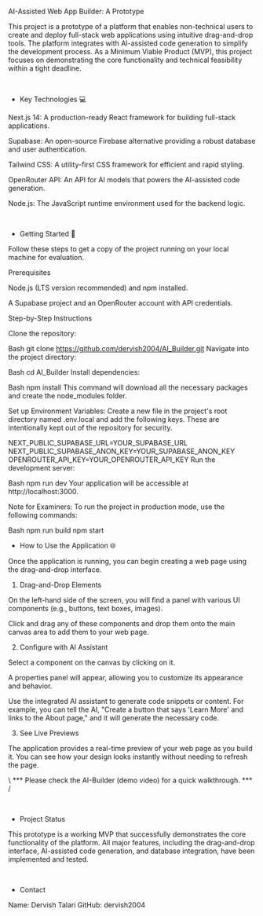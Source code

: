 AI-Assisted Web App Builder: A Prototype

This project is a prototype of a platform that enables non-technical users to create and deploy full-stack web applications using intuitive drag-and-drop tools. The platform integrates with AI-assisted code generation to simplify the development process. As a Minimum Viable Product (MVP), this project focuses on demonstrating the core functionality and technical feasibility within a tight deadline.

<br>

* Key Technologies 💻

Next.js 14: A production-ready React framework for building full-stack applications.

Supabase: An open-source Firebase alternative providing a robust database and user authentication.

Tailwind CSS: A utility-first CSS framework for efficient and rapid styling.

OpenRouter API: An API for AI models that powers the AI-assisted code generation.

Node.js: The JavaScript runtime environment used for the backend logic.

<br>

* Getting Started 🚀

Follow these steps to get a copy of the project running on your local machine for evaluation.

Prerequisites

Node.js (LTS version recommended) and npm installed.

A Supabase project and an OpenRouter account with API credentials.

Step-by-Step Instructions

Clone the repository:

Bash
git clone https://github.com/dervish2004/AI_Builder.git
Navigate into the project directory:

Bash
cd AI_Builder
Install dependencies:

Bash
npm install
This command will download all the necessary packages and create the node_modules folder.

Set up Environment Variables:
Create a new file in the project's root directory named .env.local and add the following keys. These are intentionally kept out of the repository for security.

NEXT_PUBLIC_SUPABASE_URL=YOUR_SUPABASE_URL
NEXT_PUBLIC_SUPABASE_ANON_KEY=YOUR_SUPABASE_ANON_KEY
OPENROUTER_API_KEY=YOUR_OPENROUTER_API_KEY
Run the development server:

Bash
npm run dev
Your application will be accessible at http://localhost:3000.

Note for Examiners: To run the project in production mode, use the following commands:

Bash
npm run build
npm start
<br>

* How to Use the Application 🌐

Once the application is running, you can begin creating a web page using the drag-and-drop interface.

1. Drag-and-Drop Elements

On the left-hand side of the screen, you will find a panel with various UI components (e.g., buttons, text boxes, images).

Click and drag any of these components and drop them onto the main canvas area to add them to your web page.

2. Configure with AI Assistant

Select a component on the canvas by clicking on it.

A properties panel will appear, allowing you to customize its appearance and behavior.

Use the integrated AI assistant to generate code snippets or content. For example, you can tell the AI, "Create a button that says 'Learn More' and links to the About page," and it will generate the necessary code.

3. See Live Previews

The application provides a real-time preview of your web page as you build it. You can see how your design looks instantly without needing to refresh the page.

\  ***  Please check the AI-Builder (demo video) for a quick walkthrough.  ***  /

<br>

* Project Status

This prototype is a working MVP that successfully demonstrates the core functionality of the platform. All major features, including the drag-and-drop interface, AI-assisted code generation, and database integration, have been implemented and tested.

<br>

* Contact

Name: Dervish Talari
GitHub: dervish2004
